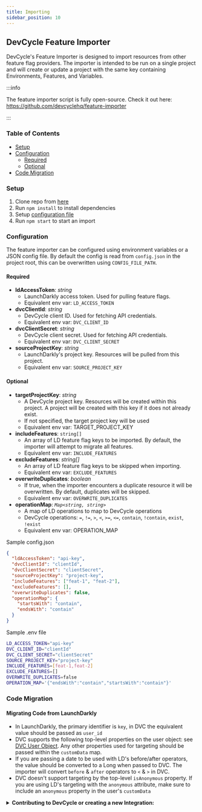 ```yaml
---
title: Importing
sidebar_position: 10
---
```


## DevCycle Feature Importer

DevCycle's Feature Importer is designed to import resources from other feature flag providers. The importer is intended
to be run on a single project and will create or update a project with the same key containing Environments, Features,
and Variables.

:::info

The feature importer script is fully open-source. Check it out here: https://github.com/devcyclehq/feature-importer

:::

### Table of Contents

- [Setup](#setup)
- [Configuration](#configuration)
  - [Required](#required)
  - [Optional](#optional)
- [Code Migration](#code-migration)

### Setup

1. Clone repo from [here](https://github.com/devcyclehq/feature-importer)
2. Run `npm install` to install dependencies
3. Setup [configuration file](#configuration)
4. Run `npm start` to start an import

### Configuration

The feature importer can be configured using environment variables or a JSON config file. By default the config is read
from `config.json` in the project root, this can be overwritten using `CONFIG_FILE_PATH`.

#### Required

- **ldAccessToken**: _string_
  - LaunchDarkly access token. Used for pulling feature flags.
  - Equivalent env var: `LD_ACCESS_TOKEN`
- **dvcClientId**: _string_
  - DevCycle client ID. Used for fetching API credentials.
  - Equivalent env var: `DVC_CLIENT_ID`
- **dvcClientSecret**: _string_
  - DevCycle client secret. Used for fetching API credentials.
  - Equivalent env var: `DVC_CLIENT_SECRET`
- **sourceProjectKey**: _string_
  - LaunchDarkly's project key. Resources will be pulled from this project.
  - Equivalent env var: `SOURCE_PROJECT_KEY`

#### Optional

- **targetProjectKey**: _string_
  - A DevCycle project key. Resources will be created within this project. A project will be created with this key if it
    does not already exist.
  - If not specified, the target project key will be used
  - Equivalent env var: TARGET_PROJECT_KEY
- **includeFeatures**: `string[]`
  - An array of LD feature flag keys to be imported. By default, the importer will attempt to migrate all features.
  - Equivalent env var: `INCLUDE_FEATURES`
- **excludeFeatures**: _string[]_
  - An array of LD feature flag keys to be skipped when importing.
  - Equivalent env var: `EXCLUDE_FEATURES`
- **overwriteDuplicates**: _boolean_
  - If true, when the importer encounters a duplicate resource it will be overwritten. By default, duplicates will be
    skipped.
  - Equivalent env var: `OVERWRITE_DUPLICATES`
- **operationMap**: _`Map<string, string>`_
  - A map of LD operations to map to DevCycle operations
  - DevCycle operations: `=`, `!=`, `>`, `<`, `>=`, `<=`, `contain`, `!contain`, `exist`, `!exist`
  - Equivalent env var: OPERATION_MAP

Sample config.json

```json
{
  "ldAccessToken": "api-key",
  "dvcClientId": "clientId",
  "dvcClientSecret": "clientSecret",
  "sourceProjectKey": "project-key",
  "includeFeatures": ["feat-1", "feat-2"],
  "excludeFeatures": [],
  "overwriteDuplicates": false,
  "operationMap": {
    "startsWith": "contain",
    "endsWith": "contain"
  }
}
```

Sample .env file

```bash
LD_ACCESS_TOKEN="api-key"
DVC_CLIENT_ID="clientId"
DVC_CLIENT_SECRET="clientSecret"
SOURCE_PROJECT_KEY="project-key"
INCLUDE_FEATURES=[feat-1,feat-2]
EXCLUDE_FEATURES=[]
OVERWRITE_DUPLICATES=false
OPERATION_MAP='{"endsWith":"contain","startsWith":"contain"}'
```

### Code Migration

#### Migrating Code from LaunchDarkly

- In LaunchDarkly, the primary identifier is `key`, in DVC the equivalent value should be passed as `user_id`
- DVC supports the following top-level properties on the user object: see
  [DVC User Object](/sdk/client-side-sdks/javascript/javascript-gettingstarted#dvc-user-object). Any other properties
  used for targeting should be passed within the `customData` map.
- If you are passing a date to be used with LD's before/after operators, the value should be converted to a Long when
  passed to DVC. The importer will convert `before` & `after` operators to `<` & `>` in DVC.
- DVC doesn't support targeting by the top-level `isAnonymous` property. If you are using LD's targeting with the
  `anonymous` attribute, make sure to include an `anonymous` property in the user's `customData`

<details>
  <summary>
 <b><i className="fas fa-arrows-alt"></i> Contributing to DevCycle or creating a new Integration:</b>
  </summary>
  <div>     
    <p>
    If you would like to contribute to an existing integration or tool, all of DevCycle's tools and integrations  are <a href="https://github.com/devcycleHQ">open source on the DevCycle github repository.</a>
</p>
<p>
 Further, if you'd like to create a new tool or integration, a great starting point is <a href="/management-api/">DevCycle's Management API</a> which allows you to modify and interact with features and more within a devcycle project, as well as the <a href="/bucketing-api/">DevCycle Bucketing API</a>  which is used to give users features and variables (as used within the DevCycle SDKs!)
  </p>
  </div>
</details>
